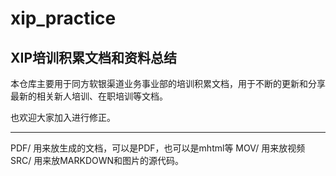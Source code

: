 # xip_practice
## XIP培训积累文档和资料总结

本仓库主要用于同方软银渠道业务事业部的培训积累文档，用于不断的更新和分享最新的相关新人培训、在职培训等文档。

也欢迎大家加入进行修正。

---

PDF/ 用来放生成的文档，可以是PDF，也可以是mhtml等
MOV/ 用来放视频
SRC/ 用来放MARKDOWN和图片的源代码。